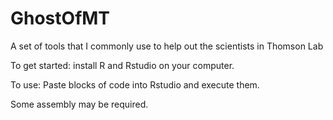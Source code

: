 # GhostOfMT
A set of tools that I commonly use to help out the scientists in Thomson Lab


To get started: install R and Rstudio on your computer.

To use: Paste blocks of code into Rstudio and execute them.




Some assembly may be required.
